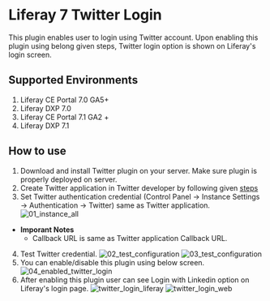 # Liferay 7 Twitter Login
This plugin enables user to login using Twitter account. Upon enabling this plugin using belong given steps, Twitter login option is shown on Liferay's login screen.

## Supported Environments
1. Liferay CE Portal 7.0 GA5+
2. Liferay DXP 7.0
3. Liferay CE Portal 7.1 GA2 +
4. Liferay DXP 7.1

## How to use
1. Download and install Twitter plugin on your server. Make sure plugin is properly deployed on server.
2. Create Twitter application in Twitter developer by following given [steps](https://docs.wpwebelite.com/social-network-integration/twitter/ "Twitter Application")
3. Set Twitter authentication credential (Control Panel &rarr; Instance Settings &rarr; Authentication &rarr; Twitter) same as Twitter application.
![01_instance_all](https://user-images.githubusercontent.com/27973508/64313205-957e4500-cfc8-11e9-8727-acb4f921fd12.png)
 - **Imporant Notes**
    - Callback URL  is same as Twitter application Callback URL.
    
4. Test Twitter credential.
![02_test_configuration](https://user-images.githubusercontent.com/27973508/64313206-957e4500-cfc8-11e9-8b22-abe0ca54a5f0.png)
![03_test_configuration](https://user-images.githubusercontent.com/27973508/64313204-94e5ae80-cfc8-11e9-99d4-5631e1160192.png)
5. You can enable/disable this plugin using below screen.
![04_enabled_twitter_login](https://user-images.githubusercontent.com/27973508/64313207-957e4500-cfc8-11e9-910b-277376c90cab.png)
6. After enabling this plugin user can see Login with Linkedin option on Liferay's login page.
![twitter_login_liferay](https://user-images.githubusercontent.com/27973508/63253460-8c366e00-c28f-11e9-8970-d158a569c53f.jpg)
![twitter_login_web](https://user-images.githubusercontent.com/27973508/63253528-a708e280-c28f-11e9-99f8-ac0a7b0e2159.JPG)
